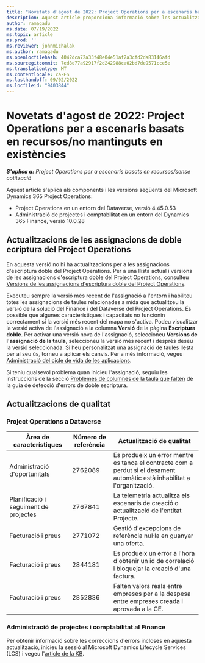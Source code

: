 ```yaml
---
title: "Novetats d'agost de 2022: Project Operations per a escenaris basats en recursos/no mantinguts en existències"
description: Aquest article proporciona informació sobre les actualitzacions de qualitat que estan disponibles a la versió d'agost de 2022 del Microsoft Dynamics 365 Project Operations per a escenaris basats en recursos/no mantinguts en existències.
author: ramagadu
ms.date: 07/19/2022
ms.topic: article
ms.prod: ''
ms.reviewer: johnmichalak
ms.author: ramagadu
ms.openlocfilehash: 4042dca72a33f48e04e51af2a3cfd2da83146afd
ms.sourcegitcommit: 7ed8e77a92917f2d242988ca02bd7de9571cce5e
ms.translationtype: MT
ms.contentlocale: ca-ES
ms.lasthandoff: 09/02/2022
ms.locfileid: "9403844"
---
```

# <a name="whats-new-august-2022---project-operations-for-resourcenon-stocked-based-scenarios"></a>Novetats d'agost de 2022: Project Operations per a escenaris basats en recursos/no mantinguts en existències

_**S'aplica a:** Project Operations per a escenaris basats en recursos/sense cotització_

Aquest article s'aplica als components i les versions següents del Microsoft Dynamics 365 Project Operations:

- Project Operations en un entorn del Dataverse, versió 4.45.0.53
- Administració de projectes i comptabilitat en un entorn del Dynamics 365 Finance, versió 10.0.28

## <a name="project-operations-dual-write-maps-updates"></a>Actualitzacions de les assignacions de doble ecriptura del Project Operations

En aquesta versió no hi ha actualitzacions per a les assignacions d'escriptura doble del Project Operations. Per a una llista actual i versions de les assignacions d'escriptura doble del Project Operations, consulteu [Versions de les assignacions d'escriptura doble del Project Operations](../environment/resource-dual-write-maps.md).

Executeu sempre la versió més recent de l'assignació a l'entorn i habiliteu totes les assignacions de taules relacionades a mida que actualitzeu la versió de la solució del Finance i del Dataverse del Project Operations. És possible que algunes característiques i capacitats no funcionin correctament si la versió més recent del mapa no s'activa. Podeu visualitzar la versió activa de l'assignació a la columna **Versió** de la pàgina **Escriptura doble**. Per activar una versió nova de l'assignació, seleccioneu **Versions de l'assignació de la taula**, seleccioneu la versió més recent i després deseu la versió seleccionada. Si heu personalitzat una assignació de taules llesta per al seu ús, torneu a aplicar els canvis. Per a més informació, vegeu [Administració del cicle de vida de les aplicacions](/dynamics365/fin-ops-core/dev-itpro/data-entities/dual-write/app-lifecycle-management).

Si teniu qualsevol problema quan inicieu l'assignació, seguiu les instruccions de la secció [Problemes de columnes de la taula que falten](/dynamics365/fin-ops-core/dev-itpro/data-entities/dual-write/dual-write-troubleshooting-finops-upgrades#missing-table-columns-issue-on-maps) de la guia de detecció d'errors de doble escriptura.

## <a name="quality-updates"></a>Actualitzacions de qualitat

### <a name="project-operations-on-dataverse"></a>Project Operations a Dataverse

| Àrea de característiques | Número de referència | Actualització de qualitat |
| --- | --- | --- |
|   Administració d'oportunitats | 2762089 | Es produeix un error mentre es tanca el contracte com a perdut si el desament automàtic està inhabilitat a l'organització.|
|Planificació i seguiment de projectes | 2767841 | La telemetria actualitza els escenaris de creació o actualització de l'entitat Projecte.|
|Facturació i preus | 2771072 | Gestió d'excepcions de referència nul·la en guanyar una oferta.|
|Facturació i preus | 2844181 |Es produeix un error a l'hora d'obtenir un id de correlació i bloquejar la creació d'una factura.|
|Facturació i preus | 2852836 | Falten valors reals entre empreses per a la despesa entre empreses creada i aprovada a la CE.|


### <a name="project-management-and-accounting-in-finance"></a>Administració de projectes i comptabilitat al Finance

Per obtenir informació sobre les correccions d'errors incloses en aquesta actualització, inicieu la sessió al Microsoft Dynamics Lifecycle Services (LCS) i vegeu l'[article de la KB](https://fix.lcs.dynamics.com/Issue/Details?bugId=694438).
